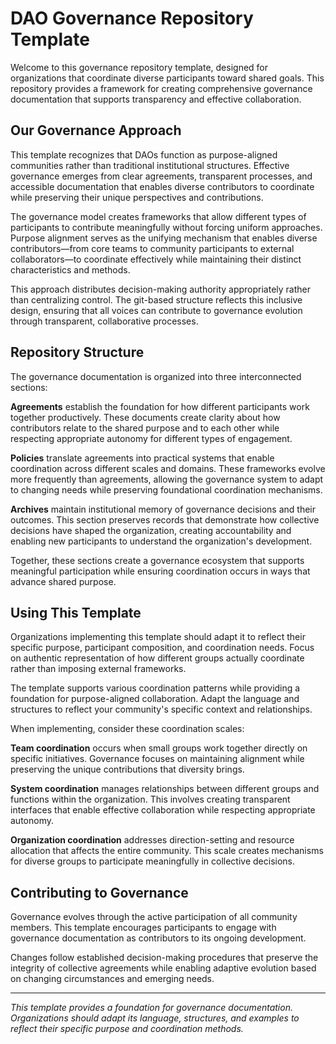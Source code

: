 # DAO Governance Repository Template

Welcome to this governance repository template, designed for organizations that coordinate diverse participants toward shared goals. This repository provides a framework for creating comprehensive governance documentation that supports transparency and effective collaboration.

## Our Governance Approach

This template recognizes that DAOs function as purpose-aligned communities rather than traditional institutional structures. Effective governance emerges from clear agreements, transparent processes, and accessible documentation that enables diverse contributors to coordinate while preserving their unique perspectives and contributions.

The governance model creates frameworks that allow different types of participants to contribute meaningfully without forcing uniform approaches. Purpose alignment serves as the unifying mechanism that enables diverse contributors—from core teams to community participants to external collaborators—to coordinate effectively while maintaining their distinct characteristics and methods.

This approach distributes decision-making authority appropriately rather than centralizing control. The git-based structure reflects this inclusive design, ensuring that all voices can contribute to governance evolution through transparent, collaborative processes.

## Repository Structure

The governance documentation is organized into three interconnected sections:

**Agreements** establish the foundation for how different participants work together productively. These documents create clarity about how contributors relate to the shared purpose and to each other while respecting appropriate autonomy for different types of engagement.

**Policies** translate agreements into practical systems that enable coordination across different scales and domains. These frameworks evolve more frequently than agreements, allowing the governance system to adapt to changing needs while preserving foundational coordination mechanisms.

**Archives** maintain institutional memory of governance decisions and their outcomes. This section preserves records that demonstrate how collective decisions have shaped the organization, creating accountability and enabling new participants to understand the organization's development.

Together, these sections create a governance ecosystem that supports meaningful participation while ensuring coordination occurs in ways that advance shared purpose.

## Using This Template

Organizations implementing this template should adapt it to reflect their specific purpose, participant composition, and coordination needs. Focus on authentic representation of how different groups actually coordinate rather than imposing external frameworks.

The template supports various coordination patterns while providing a foundation for purpose-aligned collaboration. Adapt the language and structures to reflect your community's specific context and relationships.

When implementing, consider these coordination scales:

**Team coordination** occurs when small groups work together directly on specific initiatives. Governance focuses on maintaining alignment while preserving the unique contributions that diversity brings.

**System coordination** manages relationships between different groups and functions within the organization. This involves creating transparent interfaces that enable effective collaboration while respecting appropriate autonomy.

**Organization coordination** addresses direction-setting and resource allocation that affects the entire community. This scale creates mechanisms for diverse groups to participate meaningfully in collective decisions.

## Contributing to Governance

Governance evolves through the active participation of all community members. This template encourages participants to engage with governance documentation as contributors to its ongoing development.

Changes follow established decision-making procedures that preserve the integrity of collective agreements while enabling adaptive evolution based on changing circumstances and emerging needs.

---

*This template provides a foundation for governance documentation. Organizations should adapt its language, structures, and examples to reflect their specific purpose and coordination methods.*